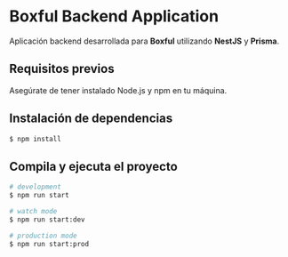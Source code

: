 # Boxful Backend Application

Aplicación backend desarrollada para **Boxful** utilizando **NestJS** y **Prisma**.

## Requisitos previos

Asegúrate de tener instalado Node.js y npm en tu máquina.

## Instalación de dependencias

```bash
$ npm install
```

## Compila y ejecuta el proyecto

```bash
# development
$ npm run start

# watch mode
$ npm run start:dev

# production mode
$ npm run start:prod
```

